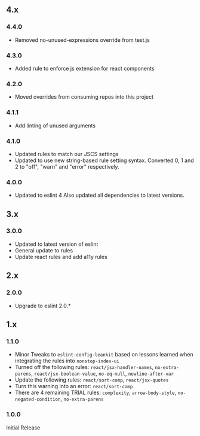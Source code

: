 ## 4.x

### 4.4.0

* Removed no-unused-expressions override from test.js

### 4.3.0

* Added rule to enforce js extension for react components

### 4.2.0

* Moved overrides from consuming repos into this project

### 4.1.1

* Add linting of unused arguments

### 4.1.0

* Updated rules to match our JSCS settings
* Updated to use new string-based rule setting syntax. Converted 0, 1 and 2 to "off", "warn" and "error" respectively.

### 4.0.0

* Updated to eslint 4 Also updated all dependencies to latest versions.

## 3.x

### 3.0.0

* Updated to latest version of eslint
* General update to rules
* Update react rules and add a11y rules

## 2.x

### 2.0.0

* Upgrade to eslint 2.0.*

## 1.x

### 1.1.0

* Minor Tweaks to `eslint-config-leankit` based on lessons learned when integrating the rules into `nonstop-index-ui`
* Turned off the following rules: `react/jsx-handler-names`, `no-extra-parens`, `react/jsx-boolean-value`, `no-eq-null`, `newline-after-var`
* Update the following rules: `react/sort-comp`, `react/jsx-quotes`
* Turn this warning into an error: `react/sort-comp`
* There are 4 remaining TRIAL rules: `complexity`, `arrow-body-style`, `no-negated-condition`, `no-extra-parens`

### 1.0.0

Initial Release
